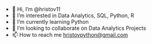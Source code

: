 - 👋 Hi, I’m @hristov11
- 👀 I’m interested in Data Analytics, SQL, Python, R
- 🌱 I’m currently learning Python
- 💞️ I’m looking to collaborate on Data Analytics Projects
- 📫 How to reach me hristovpython@gmail.com

<!---
hristov11/hristov11 is a ✨ special ✨ repository because its `README.md` (this file) appears on your GitHub profile.
You can click the Preview link to take a look at your changes.
--->
